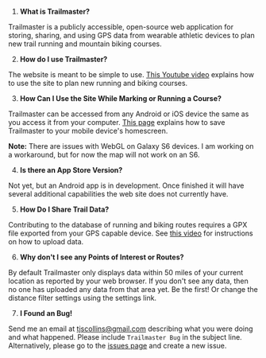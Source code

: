 1.  **What is Trailmaster?**

   Trailmaster is a publicly accessible, open-source web application for storing, sharing, and using GPS data from wearable athletic devices to plan new trail running and mountain biking courses.

2.  **How do I use Trailmaster?**

   The website is meant to be simple to use.  [This Youtube video](https://www.youtube.com/watch?v=spYawo61iIc) explains how to use the site to plan new running and biking courses.

3.  **How Can I Use the Site While Marking or Running a Course?**

   Trailmaster can be accessed from any Android or iOS device the same as you access it from your computer.  [This page](http://www.howtogeek.com/196087/how-to-add-websites-to-the-home-screen-on-any-smartphone-or-tablet/) explains how to save Trailmaster to your mobile device's homescreen.

   __Note:__ There are issues with WebGL on Galaxy S6 devices.  I am working on a workaround, but for now the map will not work on an S6.

4.  **Is there an App Store Version?**

   Not yet, but an Android app is in development.  Once finished it will have several additional capabilities the web site does not currently have.

5.  **How Do I Share Trail Data?**

   Contributing to the database of running and biking routes requires a GPX file exported from your GPS capable device.  See [this video](https://youtu.be/2LyszJVVjLk) for instructions on how to upload data.

6.  **Why don't I see any Points of Interest or Routes?**

   By default Trailmaster only displays data within 50 miles of your current location as reported by your web browser.  If you don't see any data, then no one has uploaded any data from that area yet.  Be the first!  Or change the distance filter settings using the settings link.

7.  **I Found an Bug!**

   Send me an email at [tjscollins@gmail.com](mailto:tjscollins@gmail.com) describing what you were doing and what happened.  Please include `Trailmaster Bug` in the subject line.  Alternatively, please go to the [issues page](https://github.com/tjscollins/trailmaster/issues) and create a new issue.
